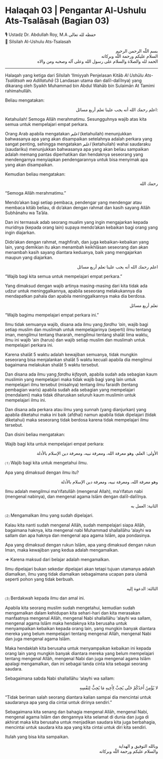 # Halaqah 03 | Pengantar Al-Ushulu Ats-Tsalāsah (Bagian 03)

🎙 Ustadz Dr. Abdullah Roy, M.A حفظه لله تعالى  
📗 Silsilah Al-Ushulu Ats-Tsalasah  

<div align="right">

بسم اللّه الرحمن الرحيم  
السلام عليكم ورحمة اللّه وبركاته  
الحمد لله والصلاة والسلام على رسول الله وعلى آله وصحبه ومن والاه  

</div>

---

Halaqah yang ketiga dari Silsilah ‘Ilmiyyah Penjelasan Kitāb *Al Ushūlu Ats-Tsalātsah wa Adillatuhā* (3 Landasan utama dan dalīl-dalīlnya) yang dikarang oleh Syaikh Muhammad bin Abdul Wahāb bin Sulaimān At Tamimi rahimahullāh.  

Beliau mengatakan:  

<div align="right">

اعلم رحمك الله أنه يجب علينا تعلم أربع مسائل:  

</div>

Ketahuilah! Semoga Allāh merahmatimu. Sesungguhnya wajib atas kita semua untuk mempelajari empat perkara.  

Orang Arab apabila mengatakan *اعلم* (ketahuilah) menunjukkan bahwasanya apa yang akan disampaikan setelahnya adalah perkara yang sangat penting, sehingga mengatakan *اعلم* (ketahuilah) wahai saudaraku (saudariku) menunjukkan bahwasanya apa yang akan beliau sampaikan adalah memang pantas diperhatikan dan hendaknya seseorang yang mendengarnya menyiapkan pendengarannya untuk bisa menyimak apa yang akan disampaikan.  

Kemudian beliau mengatakan:  

<div align="right">

رحمك الله  

</div>

“Semoga Allāh merahmatimu.”  

Mendo’akan bagi setiap pembaca, pendengar yang mendengar atau membaca kitāb beliau, di do’akan dengan rahmat dan kasih sayang Allāh Subhānahu wa Ta’āla.  

Dan ini termasuk adab seorang mualim yang ingin mengajarkan kepada muridnya (kepada orang lain) supaya mendo’akan kebaikan bagi orang yang ingin diajarkan.  

Dido’akan dengan rahmat, maghfirah, dan juga kebaikan-kebaikan yang lain, yang demikian itu akan menambah keikhlāsan seseorang dan akan menambah kasih sayang diantara keduanya, baik yang mengajarkan maupun yang diajarkan.  

<div align="right">

اعلم رحمك الله أنه يجب علينا تعلم أربع مسائل  

</div>

“Wajib bagi kita semua untuk mempelajari empat perkara.”  

Yang dimaksud dengan wajib artinya masing-masing dari kita tidak ada udzur untuk meninggalkannya, apabila seseorang melakukannya dia mendapatkan pahala dan apabila meninggalkannya maka dia berdosa.  

<div align="right">

تعلم أربع مسائل  

</div>

“Wajib bagimu mempelajari empat perkara ini.”  

Ilmu tidak semuanya wajib, disana ada ilmu yang *fardhu ‘ain*, wajib bagi setiap muslim dan muslimah untuk mempelajarinya (seperti) ilmu tentang iman, mengilmui tentang thararah, mengilmui tentang shalāt lima waktu, ilmu ini wajib ‘ain (harus) dan wajib setiap muslim dan muslimah untuk mempelajari perkara ini.  

Karena shalāt 5 waktu adalah kewajiban semuanya, tidak mungkin seseorang bisa menjalankan shalāt 5 waktu kecuali apabila dia mengilmui bagaimana melakukan shalāt 5 waktu tersebut.  

Dan disana ada ilmu yang *fardhu kifayah*, apabila sudah ada sebagian kaum muslimin yang mempelajari maka tidak wajib bagi yang lain untuk mempelajari ilmu tersebut (misalnya) tentang ilmu faraidh (tentang pembagian waris) apabila sudah ada sebagian yang mempelajari (mendalami) maka tidak diharuskan seluruh kaum muslimin untuk mempelajari ilmu ini.  

Dan disana ada perkara atau ilmu yang sunnah (yang dianjurkan) yang apabila diketahui maka ini baik (afdhal) namun apabila tidak dipelajari (tidak diketahui) maka seseorang tidak berdosa karena tidak mempelajari ilmu tersebut.  

Dan disini beliau mengatakan:  

Wajib bagi kita untuk mempelajari empat perkara:  

<div align="right">

الأولى: العلم، وهو معرفة الله، ومعرفة نبيه، ومعرفة دين الإسلام بالأدلة  

</div>

⑴ Wajib bagi kita untuk mengetahui ilmu.  

Apa yang dimaksud dengan ilmu itu?  

<div align="right">

وهو معرفة الله، ومعرفة نبيه، ومعرفة دين الإسلام بالأدلة  

</div>

Ilmu adalah mengilmui ma’rifatullāh (mengenal Allah), ma’rifatun nabi (mengenal nabinya), dan mengenal agama Islām dengan dalīl-dalīlnya.  

<div align="right">

الثانية: العمل به  

</div>

⑵ Mengamalkan ilmu yang sudah dipelajari.  

Kalau kita nanti sudah mengenal Allāh, sudah mempelajari siapa Allāh, bagaimana haknya, kita mengenal nabi Muhammad shallallāhu ‘alayhi wa sallam dan apa haknya dan mengenal apa agama Islām, apa pondasinya.  

Apa yang dimaksud dengan rukun Islām, apa yang dimaksud dengan rukun Iman, maka kewajiban yang kedua adalah mengamalkan.  

⇒ Karena maksud dari belajar adalah mengamalkan.  

Ilmu dipelajari bukan sekedar dipelajari akan tetapi tujuan utamanya adalah diamalkan, ilmu yang tidak diamalkan sebagaimana ucapan para ulamā seperti pohon yang tidak berbuah.  

<div align="right">

الثالثة: الدعوة إليه  

</div>

⑶ Berdakwah kepada ilmu dan amal ini.  

Apabila kita seorang muslim sudah mengetahui, kemudian sudah mengamalkan dalam kehidupan kita sehari-hari dan kita merasakan manfaatnya mengenal Allāh, mengenal Nabi shallallāhu ‘alayhi wa sallam, mengenal agama Islām maka hendaknya kita berusaha untuk menyampaikan kebaikan kepada orang lain, yang mungkin banyak diantara mereka yang belum mempelajari tentang mengenal Allāh, mengenal Nabi dan juga mengenal agama Islām.  

Maka hendaklah kita berusaha untuk menyampaikan kebaikan ini kepada orang lain yang mungkin banyak diantara mereka yang belum mempelajari tentang mengenal Allāh, mengenal Nabi dan juga mengenal agama Islām apalagi mengamalkan, dan ini sebagai tanda cinta kita sebagai seorang saudara.  

Sebagaimana sabda Nabi shallallāhu ‘alayhi wa sallam:  

<div align="right">

لا يُؤْمِنُ أَحَدُكُمْ حَتَّى يُحِبَّ لِأَخِيهِ مَا يُحِبُّ لِنَفْسِهِ  

</div>

“Tidak beriman salah seorang diantara kalian sampai dia mencintai untuk saudaranya apa yang dia cintai untuk dirinya sendiri.”  

Sebagaimana kita senang dan bahagia mengenal Allāh, mengenal Nabi, mengenal agama Islām dan dengannya kita selamat di dunia dan juga di akhirat maka kita berusaha untuk menjadikan saudara kita juga berbahagia, mencintai untuk saudara kita apa yang kita cintai untuk diri kita sendiri.  

Itulah yang bisa kita sampaikan.  

<div align="right">

وبالله التوفيق و الهداية  
والسلام عليكم ورحمة اللّه وبركاته  

</div>
